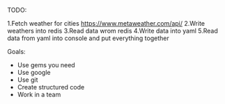 TODO:

1.Fetch weather for cities https://www.metaweather.com/api/
2.Write weathers into redis
3.Read data wrom redis
4.Write data into yaml
5.Read data from yaml into console and put everything together

Goals:
- Use gems you need
- Use google
- Use git
- Create structured code
- Work in a team
